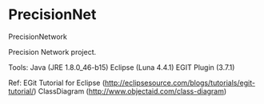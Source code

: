# PrecisionNet
PrecisionNetwork

Precision Network project.

Tools:
Java (JRE 1.8.0_46-b15)
Eclipse (Luna 4.4.1)
EGIT Plugin (3.7.1)

Ref:
EGit Tutorial for Eclipse (http://eclipsesource.com/blogs/tutorials/egit-tutorial/)
ClassDiagram (http://www.objectaid.com/class-diagram)
